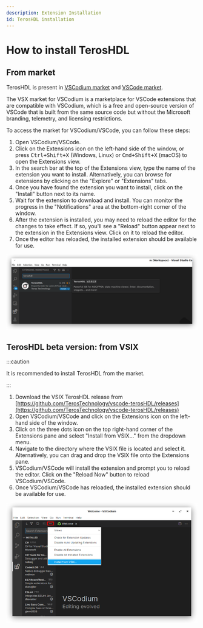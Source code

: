 ```yaml
---
description: Extension Installation
id: TerosHDL installation
---
```


# How to install TerosHDL

## From market

TerosHDL is present in [VSCodium market](https://open-vsx.org/extension/teros-technology/teroshdl) and [VSCode market](https://marketplace.visualstudio.com/items?itemName=teros-technology.teroshdl). 

The VSX market for VSCodium is a marketplace for VSCode extensions that are compatible with VSCodium, which is a free and open-source version of VSCode that is built from the same source code but without the Microsoft branding, telemetry, and licensing restrictions.

To access the market for VSCodium/VSCode, you can follow these steps:

1. Open VSCodium/VSCode.
2. Click on the Extensions icon on the left-hand side of the window, or press <kbd>Ctrl+Shift+X</kbd> (Windows, Linux) or <kbd>Cmd+Shift+X</kbd> (macOS) to open the Extensions view.
3. In the search bar at the top of the Extensions view, type the name of the extension you want to install. Alternatively, you can browse for extensions by clicking on the "Explore" or "Extensions" tabs.
4. Once you have found the extension you want to install, click on the "Install" button next to its name.
5. Wait for the extension to download and install. You can monitor the progress in the "Notifications" area at the bottom-right corner of the window.
6. After the extension is installed, you may need to reload the editor for the changes to take effect. If so, you'll see a "Reload" button appear next to the extension in the Extensions view. Click on it to reload the editor.
7. Once the editor has reloaded, the installed extension should be available for use.

<p align="center">

![VSCodium](/img/market.png) 
</p>

## TerosHDL beta version: from VSIX

:::caution

It is recommended to install TerosHDL from the market.

:::

1. Download the VSIX TerosHDL release from [https://github.com/TerosTechnology/vscode-terosHDL/releases](https://github.com/TerosTechnology/vscode-terosHDL/releases)
1. Open VSCodium/VSCode and click on the Extensions icon on the left-hand side of the window.
2. Click on the three dots icon on the top right-hand corner of the Extensions pane and select "Install from VSIX..." from the dropdown menu.
3. Navigate to the directory where the VSIX file is located and select it. Alternatively, you can drag and drop the VSIX file onto the Extensions pane.
4. VSCodium/VSCode will install the extension and prompt you to reload the editor. Click on the "Reload Now" button to reload VSCodium/VSCode.
5. Once VSCodium/VSCode has reloaded, the installed extension should be available for use.

<p align="center">

![VSCodium](/img/vscodium_vsix.png) 
</p>
